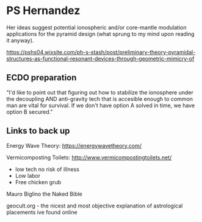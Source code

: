 # PS Hernandez

Her ideas suggest potential ionospheric and/or core-mantle modulation applications for the pyramid design (what sprung to my mind upon reading it anyway).

https://pshs04.wixsite.com/ph-s-stash/post/preliminary-theory-pyramidal-structures-as-functional-resonant-devices-through-geometric-mimicry-of

## ECDO preparation

"I'd like to point out that figuring out how to stabilize the ionosphere under the decoupling AND anti-gravity tech that is accesible enough to common man are vital for survival. If we don't have option A solved in time, we have option B secured."

## Links to back up

Energy Wave Theory: https://energywavetheory.com/

Vermicomposting Toilets: http://www.vermicompostingtoilets.net/
- low tech no risk of illness
- Low labor
- Free chicken grub

Mauro Biglino the Naked Bible

geocult.org - the nicest and most objective explanation of astrological placements ive found online
